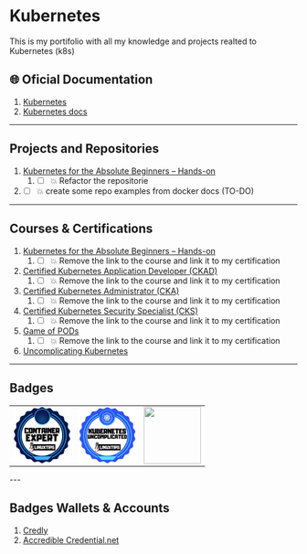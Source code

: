 # Kubernetes #
This is my portifolio with all my knowledge and projects realted to Kubernetes (k8s)

## 🌐 Oficial Documentation ##
1. [Kubernetes](https://kubernetes.io/)
2. [Kubernetes docs](https://kubernetes.io/docs/home/)

---

## Projects and Repositories ##

1.  [Kubernetes for the Absolute Beginners – Hands-on](https://kodekloud.com/courses/docker-swarm-services-stacks-hands-on/)
    1.  * [ ] 💥 Refactor the repositorie
2.  * [ ] 💥 create some repo examples from docker docs (TO-DO)

---

## Courses & Certifications ##

1. [Kubernetes for the Absolute Beginners – Hands-on](https://kodekloud.com/courses/kubernetes-for-the-absolute-beginners-hands-on/)
   1. * [ ] 💥 Remove the link to the course and link it to my certification
2. [Certified Kubernetes Application Developer (CKAD)](https://kodekloud.com/courses/certified-kubernetes-application-developer-ckad/)
   1. * [ ] 💥 Remove the link to the course and link it to my certification
3. [Certified Kubernetes Administrator (CKA)](https://kodekloud.com/courses/certified-kubernetes-administrator-cka/)
   1. * [ ] 💥 Remove the link to the course and link it to my certification
4. [Certified Kubernetes Security Specialist (CKS)](https://kodekloud.com/courses/certified-kubernetes-security-specialist-cks/)
   1. * [ ] 💥 Remove the link to the course and link it to my certification
5. [Game of PODs](https://kodekloud.com/courses/game-of-pods/)
   1. * [ ] 💥 Remove the link to the course and link it to my certification
6. [Uncomplicating Kubernetes](https://www.credential.net/44dfd773-b017-4c9c-80b1-9cb36bb5b22a#gs.tkx3nd)




---

## Badges ##
<table width="100%" border="0">
  <tr>    
  <td><img src="images/container_expert_linux_tips_badge.png" width="100" height="100" align="left" /></td>
  <td><img src= "images/Uncomplicating_kubernetes_LinuxTIPS_Badge.png" width="100" height="100" align="left"  /></td>
  <td><img src="" width="100" height="100" align="left" /></td>
  </tr>
</table>
---

## Badges Wallets & Accounts ##
1.  [Credly](https://www.credly.com/users/pedro-o-azevedo/badges)
2.  [Accredible Credential.net](https://sgq.io/nBjo4og)



